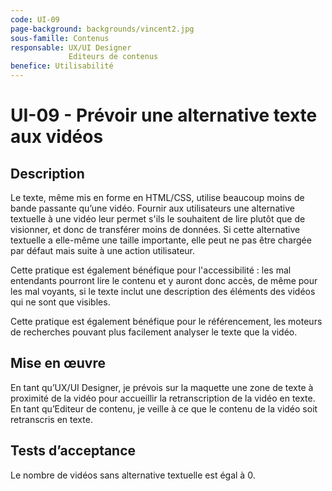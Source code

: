 ```yaml
---
code: UI-09
page-background: backgrounds/vincent2.jpg
sous-famille: Contenus
responsable: UX/UI Designer 
             Editeurs de contenus
benefice: Utilisabilité
---
```

# UI-09 - Prévoir une alternative texte aux vidéos

## Description

Le texte, même mis en forme en HTML/CSS, utilise beaucoup moins de bande passante qu’une vidéo. Fournir aux utilisateurs une alternative textuelle à une vidéo leur permet s'ils le souhaitent de lire plutôt que de visionner, et donc de transférer moins de données. Si cette alternative textuelle a elle-même une taille importante, elle peut ne pas être chargée par défaut mais suite à une action utilisateur.

Cette pratique est également bénéfique pour l'accessibilité : les mal entendants pourront lire le contenu et y auront donc accès, de même pour les mal voyants, si le texte inclut une description des éléments des vidéos qui ne sont que visibles.

Cette pratique est également bénéfique pour le référencement, les moteurs de recherches pouvant plus facilement analyser le texte que la vidéo.

## Mise en œuvre

En tant qu’UX/UI Designer, je prévois sur la maquette une zone de texte à proximité de la vidéo pour accueillir la retranscription de la vidéo en texte.
En tant qu’Editeur de contenu, je veille à ce que le contenu de la vidéo soit retranscris en texte.

## Tests d’acceptance

Le nombre de vidéos sans alternative textuelle est égal à 0.
